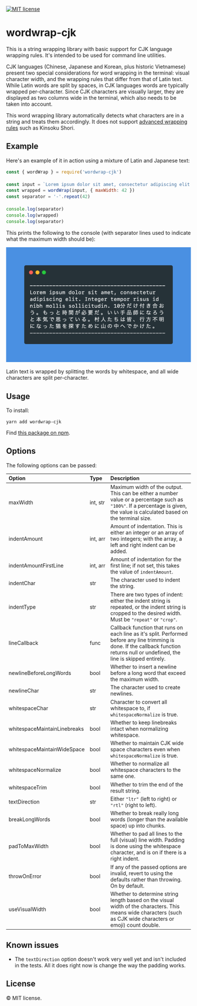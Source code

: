 [![MIT license](https://img.shields.io/badge/license-MIT-brightgreen.svg)](https://opensource.org/licenses/MIT)

# wordwrap-cjk

This is a string wrapping library with basic support for CJK language wrapping rules. It's intended to be used for command line utilities.

CJK languages (Chinese, Japanese and Korean, plus historic Vietnamese) present two special considerations for word wrapping in the terminal: visual character width, and the wrapping rules that differ from that of Latin text. While Latin words are split by spaces, in CJK languages words are typically wrapped per-character. Since CJK characters are visually larger, they are displayed as two columns wide in the terminal, which also needs to be taken into account.

This word wrapping library automatically detects what characters are in a string and treats them accordingly. It does not support [advanced wrapping rules](https://en.wikipedia.org/wiki/Line_breaking_rules_in_East_Asian_languages) such as Kinsoku Shori.

## Example

Here's an example of it in action using a mixture of Latin and Japanese text:

```js
const { wordWrap } = require('wordwrap-cjk')

const input = `Lorem ipsum dolor sit amet, consectetur adipiscing elit. Integer tempor risus id nibh mollis sollicitudin. 10分だけ付き合おう。もっと時間が必要だ。いい手品師になろうと本気で思っている。村人たちは皆、行方不明になった猫を探すために山の中へでかけた。`
const wrapped = wordWrap(input, { maxWidth: 42 })
const separator = '-'.repeat(42)

console.log(separator)
console.log(wrapped)
console.log(separator)
```

This prints the following to the console (with separator lines used to indicate what the maximum width should be):

<p><img src="resources/example-output.png" alt="Example output" width="512"></p>

Latin text is wrapped by splitting the words by whitespace, and all wide characters are split per-character.

## Usage

To install:

```
yarn add wordwrap-cjk
```

Find [this package on npm](https://www.npmjs.com/package/wordwrap-cjk).

## Options

The following options can be passed:

| Option | Type | Description |
|:-------|:-----|:------------|
| maxWidth | int,&nbsp;str | Maximum width of the output. This can be either a number value or a percentage such as `"100%"`. If a percentage is given, the value is calculated based on the terminal size. |
| indentAmount | int,&nbsp;arr | Amount of indentation. This is either an integer or an array of two integers; with the array, a left and right indent can be added. |
| indentAmountFirstLine | int,&nbsp;arr | Amount of indentation for the first line; if not set, this takes the value of `indentAmount`. |
| indentChar | str | The character used to indent the string. |
| indentType | str | There are two types of indent: either the indent string is repeated, or the indent string is cropped to the desired width. Must be `"repeat"` or `"crop"`. |
| lineCallback | func | Callback function that runs on each line as it's split. Performed before any line trimming is done. If the callback function returns null or undefined, the line is skipped entirely. |
| newlineBeforeLongWords | bool | Whether to insert a newline before a long word that exceed the maximum width. |
| newlineChar | str | The character used to create newlines. |
| whitespaceChar | str | Character to convert all whitespace to, if `whitespaceNormalize` is true. |
| whitespaceMaintainLinebreaks | bool | Whether to keep linebreaks intact when normalizing whitespace. |
| whitespaceMaintainWideSpace | bool | Whether to maintain CJK wide space characters even when `whitespaceNormalize` is true. |
| whitespaceNormalize | bool | Whether to normalize all whitespace characters to the same one. |
| whitespaceTrim | bool | Whether to trim the end of the result string. |
| textDirection | str | Either `"ltr"` (left to right) or `"rtl"` (right to left). |
| breakLongWords | bool | Whether to break really long words (longer than the available space) up into chunks. |
| padToMaxWidth | bool | Whether to pad all lines to the full (visual) line width. Padding is done using the whitespace character, and is on if there is a right indent. |
| throwOnError | bool | If any of the passed options are invalid, revert to using the defaults rather than throwing. On by default. |
| useVisualWidth | bool | Whether to determine string length based on the visual width of the characters. This means wide characters (such as CJK wide characters or emoji) count double. |

## Known issues

* The `textDirection` option doesn't work very well yet and isn't included in the tests. All it does right now is change the way the padding works.

## License

© MIT license.
